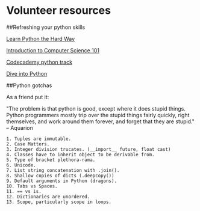 Volunteer resources
===================

##Refreshing your python skills

[Learn Python the Hard Way](http://learnpythonthehardway.org/)

[Introduction to Computer Science 101](https://www.udacity.com/course/cs101)

[Codecademy python track](http://www.codecademy.com/tracks/python)

[Dive into Python](http://www.diveintopython.net/)

##Python gotchas

As a friend put it:

"The problem is that python is good, except where it does stupid things. Python programmers mostly trip over the stupid things fairly quickly, right themselves, and work around them forever, and forget that they are stupid." – Aquarion


    1. Tuples are immutable.
    2. Case Matters.
    3. Integer division trucates. (__import__ future, float cast)
    4. Classes have to inherit object to be derivable from.
    5. Type of bracket plethora-rama.
    6. Unicode.
    7. List string concatenation with .join().
    8. Shallow copies of dicts (.deepcopy())
    9. Default arguments in Python (dragons).
    10. Tabs vs Spaces.
    11. == vs is.
    12. Dictionaries are unordered.
    13. Scope, particularly scope in loops.

